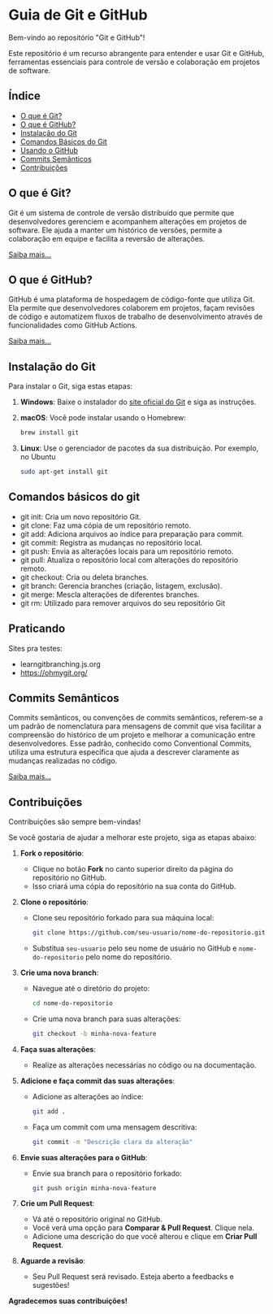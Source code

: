 # Guia de Git e GitHub

Bem-vindo ao repositório "Git e GitHub"! 

Este repositório é um recurso abrangente para entender e usar Git e GitHub, ferramentas essenciais para controle de versão e colaboração em projetos de software.

## Índice

- [O que é Git?](#o-que-é-git)
- [O que é GitHub?](#o-que-é-github)
- [Instalação do Git](#instalação-do-git)
- [Comandos Básicos do Git](#comandos-básicos-do-git)
- [Usando o GitHub](#praticando)
- [Commits Semânticos](#commits-semânticos)
- [Contribuições](#contribuições)

## O que é Git?

Git é um sistema de controle de versão distribuído que permite que desenvolvedores gerenciem e acompanhem alterações em projetos de software. Ele ajuda a manter um histórico de versões, permite a colaboração em equipe e facilita a reversão de alterações.

[Saiba mais...](git.md)

## O que é GitHub?

GitHub é uma plataforma de hospedagem de código-fonte que utiliza Git. Ela permite que desenvolvedores colaborem em projetos, façam revisões de código e automatizem fluxos de trabalho de desenvolvimento através de funcionalidades como GitHub Actions.

[Saiba mais...](github.md)

## Instalação do Git

Para instalar o Git, siga estas etapas:

1. **Windows**: Baixe o instalador do [site oficial do Git](https://git-scm.com/download/win) e siga as instruções.

2. **macOS**: Você pode instalar usando o Homebrew:
   
   ```bash
   brew install git
   ```

3. **Linux**: Use o gerenciador de pacotes da sua distribuição. Por exemplo, no Ubuntu

    ```bash
    sudo apt-get install git
    ```

## Comandos básicos do git

- git init: Cria um novo repositório Git.
- git clone: Faz uma cópia de um repositório remoto.
- git add: Adiciona arquivos ao índice para preparação para commit.
- git commit: Registra as mudanças no repositório local.
- git push: Envia as alterações locais para um repositório remoto.
- git pull: Atualiza o repositório local com alterações do repositório remoto.
- git checkout: Cria ou deleta branches.
- git branch: Gerencia branches (criação, listagem, exclusão).
- git merge: Mescla alterações de diferentes branches.
- git rm: Utilizado para remover arquivos do seu repositório Git

## Praticando

Sites pra testes:

- learngitbranching.js.org 
- https://ohmygit.org/

## Commits Semânticos

Commits semânticos, ou convenções de commits semânticos, referem-se a um padrão de nomenclatura para mensagens de commit que visa facilitar a compreensão do histórico de um projeto e melhorar a comunicação entre desenvolvedores. Esse padrão, conhecido como Conventional Commits, utiliza uma estrutura específica que ajuda a descrever claramente as mudanças realizadas no código.

[Saiba mais...](commits-semanticos.md)

## Contribuições

Contribuições são sempre bem-vindas! 

Se você gostaria de ajudar a melhorar este projeto, siga as etapas abaixo:

1. **Fork o repositório**:
   - Clique no botão **Fork** no canto superior direito da página do repositório no GitHub.
   - Isso criará uma cópia do repositório na sua conta do GitHub.

2. **Clone o repositório**:
   - Clone seu repositório forkado para sua máquina local:
     ```bash
     git clone https://github.com/seu-usuario/nome-do-repositorio.git
     ```
   - Substitua `seu-usuario` pelo seu nome de usuário no GitHub e `nome-do-repositorio` pelo nome do repositório.

3. **Crie uma nova branch**:
   - Navegue até o diretório do projeto:
     ```bash
     cd nome-do-repositorio
     ```
   - Crie uma nova branch para suas alterações:
     ```bash
     git checkout -b minha-nova-feature
     ```

4. **Faça suas alterações**:
   - Realize as alterações necessárias no código ou na documentação.

5. **Adicione e faça commit das suas alterações**:
   - Adicione as alterações ao índice:
     ```bash
     git add .
     ```
   - Faça um commit com uma mensagem descritiva:
     ```bash
     git commit -m "Descrição clara da alteração"
     ```

6. **Envie suas alterações para o GitHub**:
   - Envie sua branch para o repositório forkado:
     ```bash
     git push origin minha-nova-feature
     ```

7. **Crie um Pull Request**:
   - Vá até o repositório original no GitHub.
   - Você verá uma opção para **Comparar & Pull Request**. Clique nela.
   - Adicione uma descrição do que você alterou e clique em **Criar Pull Request**.

8. **Aguarde a revisão**:
   - Seu Pull Request será revisado. Esteja aberto a feedbacks e sugestões!

**Agradecemos suas contribuições!**
